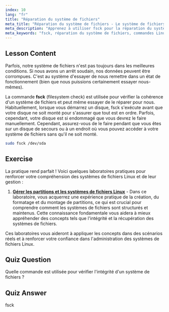 ```yaml
---
index: 10
lang: "fr"
title: "Réparation du système de fichiers"
meta_title: "Réparation du système de fichiers - Le système de fichiers"
meta_description: "Apprenez à utiliser fsck pour la réparation du système de fichiers Linux et la récupération de données. Comprenez comment vérifier et corriger les erreurs de disque avec cette commande essentielle. Commencez votre parcours Linux !"
meta_keywords: "fsck, réparation du système de fichiers, commandes Linux, erreurs de disque, récupération de données, tutoriel Linux, guide du débutant"
---
```


## Lesson Content

Parfois, notre système de fichiers n'est pas toujours dans les meilleures conditions. Si nous avons un arrêt soudain, nos données peuvent être corrompues. C'est au système d'essayer de nous remettre dans un état de fonctionnement (bien que nous puissions certainement essayer nous-mêmes).

La commande **fsck** (filesystem check) est utilisée pour vérifier la cohérence d'un système de fichiers et peut même essayer de le réparer pour nous. Habituellement, lorsque vous démarrez un disque, fsck s'exécute avant que votre disque ne soit monté pour s'assurer que tout est en ordre. Parfois, cependant, votre disque est si endommagé que vous devrez le faire manuellement. Cependant, assurez-vous de le faire pendant que vous êtes sur un disque de secours ou à un endroit où vous pouvez accéder à votre système de fichiers sans qu'il ne soit monté.

```bash
sudo fsck /dev/sda
```

## Exercise

La pratique rend parfait ! Voici quelques laboratoires pratiques pour renforcer votre compréhension des systèmes de fichiers Linux et de leur gestion :

1. **[Gérer les partitions et les systèmes de fichiers Linux](https://labex.io/fr/labs/comptia-manage-linux-partitions-and-filesystems-590845)** - Dans ce laboratoire, vous acquerrez une expérience pratique de la création, du formatage et du montage de partitions, ce qui est crucial pour comprendre comment les systèmes de fichiers sont structurés et maintenus. Cette connaissance fondamentale vous aidera à mieux appréhender des concepts tels que l'intégrité et la récupération des systèmes de fichiers.

Ces laboratoires vous aideront à appliquer les concepts dans des scénarios réels et à renforcer votre confiance dans l'administration des systèmes de fichiers Linux.

## Quiz Question

Quelle commande est utilisée pour vérifier l'intégrité d'un système de fichiers ?

## Quiz Answer

fsck
